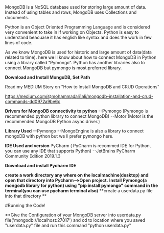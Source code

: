 MongoDB is a NoSQL database used for storing large amount of data. Instead of using tables and rows, MongoDB uses Collections and documents.

Python is an Object Oriented Programming Language and is considered very convenient to take in if working on Objects. Python is easy to understand beacuase it has english like syntax and does the work in few lines of code.

As we know MongoDB is used for historic and large amount of data(data related to time). here we ll know about how to connect MongoDB in Python using a library called "Pymongo". Python has another libraries also to connect MongoDB but pymongo is most preferred library.

**Download and Install MongoDB, Set Path**

Read my MEDIUM Story on "How to Install MongoDB and CRUD Operations"

https://medium.com/@mohammadali1ali/mongodb-installation-and-crud-commands-dd0972a9be6c



**Drivers for MongoDB connectivity to python**
--Pymongo  (Pymongo is recommended python library to connect MongoDB)
--Motor (Motor is the recommended MongoDB Python async driver.)

**Library Used**
--Pymongo
--MongoEngine is also a library to connect mongoDB  with python but we ll prefer pymongo here.

**IDE Used and version**
PyCharm ( PyCharm is recommed IDE for Python, you can use any IDE that supports Python)
--JetBrains PyCharm Community Edition 2019.1.3

**Download and install Pycharm IDE**



**create a work directory any where on the localmachine(desktop) and open that directory into Pycharm-->Open project.**
**Install Pymongo(a mongodb library for python) using "pip install pymongo" command in the terminal(you can use pycharm terminal also)**
**create a userdata.py file into that directory **

#Running the Code!

**Give the Configuration of your MongoDB server into userdata.py file('mongodb://localhost:27017') and cd to location where
you saved "userdata.py" file and run this command "python userdata.py"
